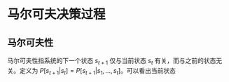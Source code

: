 # 马尔可夫决策过程
## 马尔可夫性
马尔可夫性指系统的下一个状态 $s_{t+1}$ 仅与当前状态 $s_t$ 有关，而与之前的状态无关。定义为 $P[s_{t+1}|s_t] = P[s_{t+1}|s_1,...,s_t]$。可以看出当前状态
